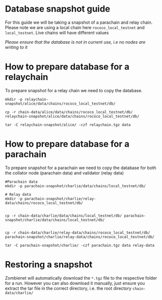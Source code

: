 # Database snapshot guide

For this guide we will be taking a snapshot of a parachain and relay chain. Please note we are using a local chain here `rococo_local_testnet` and `local_testnet`. Live chains will have different values

*Please ensure that the database is not in current use, i.e no nodes are writing to it*



# How to prepare database for a relaychain
To prepare snapshot for a relay chain we need to copy the database. 


```
mkdir -p relaychain-snapshot/alice/data/chains/rococo_local_testnet/db/

cp -r chain-data/alice/data/chains/rococo_local_testnet/db/ relaychain-snapshot/alice/data/chains/rococo_local_testnet/db/ 

tar -C relaychain-snapshot/alice/ -czf relaychain.tgz data
```

# How to prepare database for a parachain

To prepare snapshot for a parachain we need to copy the database for both the collator node (parachain data) and validator (relay data)

```
#Parachain data
mkdir -p parachain-snapshot/charlie/data/chains/local_testnet/db/

# Relay data
mkdir -p parachain-snapshot/charlie/relay-data/chains/rococo_local_testnet/db/


cp -r chain-data/charlie/data/chains/local_testnet/db/ parachain-snapshot/charlie/data/chains/local_testnet/db/


cp -r chain-data/charlie/relay-data/chains/rococo_local_testnet/db/ parachain-snapshot/charlie/relay-data/chains/rococo_local_testnet/db/

tar -C parachain-snapshot/charlie/ -czf parachain.tgz data relay-data
```

# Restoring a snapshot
Zombienet will automatically download the `*.tgz` file to the respective folder for a run. However you can also download it manually, just ensure you extract the tar file in the correct directory, i.e. the root directory
`chain-data/charlie/`




